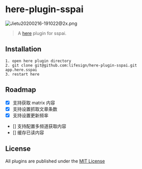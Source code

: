# here-plugin-sspai

![Jietu20200216-191022@2x.png](https://i.loli.net/2020/02/16/svhqUfegDZF5acb.png)

> A [here](https://here.app/) plugin for sspai.

## Installation
```
1. open here plugin directory
2. git clone git@github.com:lifesign/here-plugin-sspai.git app.here.sspai
3. restart here
```

## Roadmap
- [x] 支持获取 matrix 内容
- [x] 支持设置抓取文章条数
- [x] 支持设置更新频率
- [] 支持配置多频道获取内容
- [] 缓存已读内容

## License
All plugins are published under the [MIT License](https://opensource.org/licenses/mit-license.php)


